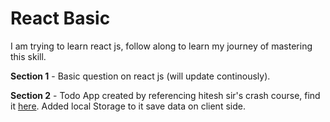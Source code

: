# React Basic
I am trying to learn react js, follow along to learn my journey of mastering this skill.

**Section 1** - Basic question on react js (will update continously).

**Section 2** - Todo App created by referencing hitesh sir's crash course, find it [here](https://courses.learncodeonline.in/learn/Reactjs-crash-course).
Added local Storage to it save data on client side. 
